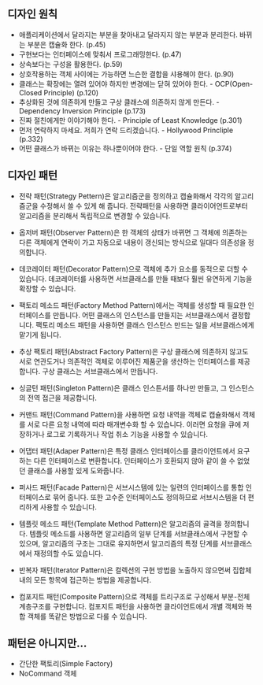 ## 디자인 원칙
- 애플리케이션에서 달라지는 부분을 찾아내고 달라지지 않는 부분과 분리한다. 바뀌는 부분은 캡슐화 한다. (p.45)
- 구현보다는 인터페이스에 맞춰서 프로그래밍한다. (p.47)
- 상속보다는 구성을 활용한다. (p.59)
- 상호작용하는 객체 사이에는 가능하면 느슨한 결합을 샤용해야 한다. (p.90)
- 클래스는 확장에는 열려 있어야 하지만 변경에는 닫혀 있어야 한다. - OCP(Open-Closed Principle) (p.120)
- 추상화된 것에 의존하게 만들고 구상 클래스에 의존하지 않게 만든다. - Dependency Inversion Principle (p.173)
- 진짜 절친에게만 이야기해야 한다. - Principle of Least Knowledge (p.301)
- 먼저 연락하지 마세요. 저희가 연락 드리겠습니다. - Hollywood Princliple (p.332)
- 어떤 클래스가 바뀌는 이유는 하나뿐이어야 한다. - 단일 역할 원칙 (p.374)

## 디자인 패턴
- 전략 패턴(Strategy Pettern)은 알고리즘군을 정의하고 캡슐화해서 각각의 알고리즘군을 수정해서 쓸 수 있게 해 줍니다.
전략패턴을 사용하면 클라이어언트로부터 알고리즘을 분리해서 독립적으로 변경할 수 있습니다.

- 옵저버 패턴(Observer Pattern)은 한 객체의 상태가 바뀌면 그 객체에 의존하는 다른 객체에게 연락이 가고
자동으로 내용이 갱신되는 방식으로 일대다 의존성을 정의합니다.

- 데코레이터 패턴(Decorator Pattern)으로 객체에 추가 요소를 동적으로 더할 수 있습니다.
데코레이터를 사용하면 서브클래스를 만들 때보다 훨씬 유연하게 기능을 확장할 수 있습니다.

- 팩토리 메소드 패턴(Factory Method Pattern)에서는 객체를 생성할 때 필요한 인터페이스를 만듭니다.
어떤 클래스의 인스턴스를 만들지는 서브클래스에서 결정합니다.
팩토리 메소드 패턴을 사용하면 클래스 인스턴스 만드는 일을 서브클래스에게 맡기게 됩니다.

- 추상 팩토리 패턴(Abstract Factory Pattern)은 구상 클래스에 의존하지 않고도 서로 연관도거나 의존적인 객체로 이루어진 제품군을 생산하는 인터페이스를 제공합니다.
구상 클래스는 서브클래스에서 만듭니다.

- 싱글턴 패턴(Singleton Pattern)은 클래스 인스튼서를 하나만 만들고, 그 인스턴스의 전역 접근을 제공합니다.

- 커맨드 패턴(Command Pattern)을 사용하면 요청 내역을 객체로 캡슐화해서 객체를 서로 다른 요청 내역에 따라 매개변수화 할 수 있습니다.
이러면 요청을 큐에 저장하거나 로그로 기록하거나 작업 취소 기능을 사용할 수 있습니다.

- 어댑터 패턴(Adaper Pattern)은 특정 클래스 인터페이스를 클라이언트에서 요구하는 다른 인터페이스로 변환합니다.
인터페이스가 호환되지 않아 같이 쓸 수 없었던 클래스를 사용할 있게 도와줍니다.

- 퍼사드 패턴(Facade Pattern)은 서브시스템에 있는 일련의 인터페이스를 통합 인터페이스로 묶어 줍니다.
또한 고수준 인터페이스도 정의하므로 서브시스템을 더 편리하게 사용할 수 있습니다.

- 템플릿 메소드 패턴(Template Method Pattern)은 알고리즘의 골격을 정의합니다.
템플릿 메소드를 사용하면 알고리즘의 일부 단계를 서브클래스에서 구현할 수 있으며,
알고리즘의 구조는 그대로 유지하면서 알고리즘의 특정 단계를 서브클래스에서 재정의할 수도 있습니다.

- 반복자 패턴(Iterator Pattern)은 컬렉션의 구현 방법을 노출하지 않으면써 집합체 내의 모든 항목에 접근하는 방법을 제공합니다.

- 컴포지트 패턴(Composite Pattern)으로 객체를 트리구조로 구성해서 부분-전체 계층구조를 구현합니다.
컴포지트 패턴을 사용하면 클라이언트에서 개별 객체와 복합 객체를 똑같은 방법으로 다룰 수 있습니다.

## 패턴은 아니지만...
- 간단한 팩토리(Simple Factory)
- NoCommand 객체